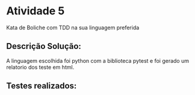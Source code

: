 <h1> Atividade 5 </h1>
<p>Kata de Boliche com TDD na sua linguagem preferida</p>

<h2>Descrição Solução:</h2>
<p>A linguagem escolhida foi python com a biblioteca pytest e foi gerado um relatorio dos teste em html.</p>
<h2>Testes realizados:</h2>
<ul>
    
</ul>
